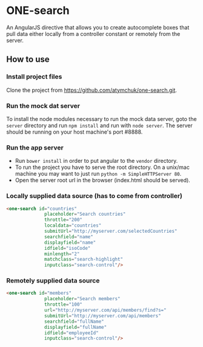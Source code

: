 ONE-search
============

An AngularJS directive that allows you to create autocomplete boxes that pull data either locally from a controller constant or remotely from the server.

## How to use

### Install project files
Clone the project from https://github.com/atymchuk/one-search.git.

### Run the mock dat server
To install the node modules necessary to run the mock data server, goto the `server` directory and run `npm install` and run with `node server`.
The server should be running on your host machine's port #8888.

### Run the app server
* Run `bower install` in order to put angular to the `vendor` directory.
* To run the project you have to serve the root directory. On a unix/mac machine you may want to just run `python -m SimpleHTTPServer 80`.
* Open the server root url in the browser (index.html should be served).

### Locally supplied data source (has to come from controller)

```html
<one-search id="countries"
              placeholder="Search countries"
              throttle="200"
              localdata="countries"
              submitUrl="http://myserver.com/selectedCountries"
              searchfield="name"
              displayfield="name"
              idfield="isoCode"
              minlength="2"
              matchclass="search-highlight"
              inputclass="search-control"/>
```

### Remotely supplied data source

```html
<one-search id="members"
              placeholder="Search members"
              throttle="100"
              url="http://myserver.com/api/members/find?s="
              submitUrl="http://myserver.com/api/members"
              searchfield="fullName"
              displayfield="fullName"
              idfield="employeeId"
              inputclass="search-control"/>
```
